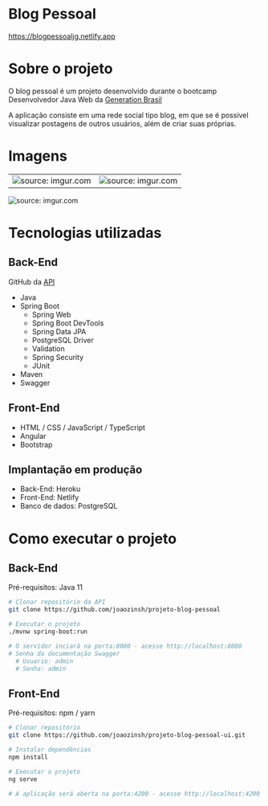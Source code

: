 # Blog Pessoal
https://blogpessoaljg.netlify.app

# Sobre o projeto
O blog pessoal é um projeto desenvolvido durante o bootcamp Desenvolvedor Java Web da [Generation Brasil](https://brazil.generation.org/sao-paulo/pessoa-desenvolvedora-web/)

A aplicação consiste em uma rede social tipo blog, em que se é possivel visualizar postagens de outros usuários, além de criar suas próprias.

# Imagens
<table>
  <tr>
    <td>
      <img src="https://i.imgur.com/H0nKo7z.png" title="source: imgur.com" />
    </td>
    <td>
      <img src="https://i.imgur.com/hBOgg9V.png" title="source: imgur.com" />
    </td>
  </tr>
</table>
<img src="https://i.imgur.com/GslgO8a.png" title="source: imgur.com" />

# Tecnologias utilizadas
## Back-End
GitHub da [API](https://github.com/joaozinsh/projeto-blog-pessoal)
* Java
* Spring Boot
  * Spring Web
  * Spring Boot DevTools
  * Spring Data JPA
  * PostgreSQL Driver
  * Validation
  * Spring Security
  * JUnit
* Maven
* Swagger

## Front-End
* HTML / CSS / JavaScript / TypeScript
* Angular
* Bootstrap

## Implantação em produção
* Back-End: Heroku
* Front-End: Netlify
* Banco de dados: PostgreSQL

# Como executar o projeto
## Back-End
Pré-requisitos: Java 11

```bash
# Clonar repositório da API
git clone https://github.com/joaozinsh/projeto-blog-pessoal

# Executar o projeto
./mvnw spring-boot:run

# O servidor inciará na porta:8080 - acesse http://localhost:8080
# Senha da documentação Swagger
  # Usuario: admin
  # Senha: admin
```

## Front-End
Pré-requisitos: npm / yarn

```bash
# Clonar repositório
git clone https://github.com/joaozinsh/projeto-blog-pessoal-ui.git

# Instalar dependências
npm install

# Executar o projeto
ng serve

# A aplicação será aberta na porta:4200 - acesse http://localhost:4200
```
